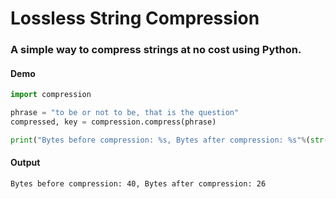 # Lossless String Compression
### A simple way to compress strings at no cost using Python.


#### Demo
```py
import compression

phrase = "to be or not to be, that is the question"
compressed, key = compression.compress(phrase)

print("Bytes before compression: %s, Bytes after compression: %s"%(str(len(phrase)), str(len(compressed))))
```

#### Output
```
Bytes before compression: 40, Bytes after compression: 26
```

